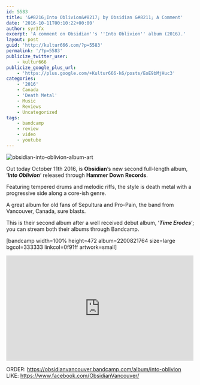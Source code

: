 ```yaml
---
id: 5583
title: '&#8216;Into Oblivion&#8217; by Obsidian &#8211; A Comment'
date: '2016-10-11T00:10:22+00:00'
author: syr3fx
excerpt: 'A comment on Obsidian''s ''Into Oblivion'' album (2016).'
layout: post
guid: 'http://kultur666.com/?p=5583'
permalink: '/?p=5583'
publicize_twitter_user:
    - kultur666
publicize_google_plus_url:
    - 'https://plus.google.com/+Kultur666-k6/posts/EoE9bMjHuc3'
categories:
    - '2016'
    - Canada
    - 'Death Metal'
    - Music
    - Reviews
    - Uncategorized
tags:
    - bandcamp
    - review
    - video
    - youtube
---
```


![obsidian-into-oblivion-album-art](http://localhost:8080/wp-content/uploads/2016/10/obsidian-into-oblivion-album-art.jpg?w=680)

Out today October 11th 2016, is **Obsidian**‘s new second full-length album, ‘***Into Oblivion***‘ released through **Hammer Down Records**.

Featuring tempered drums and melodic riffs, the style is death metal with a progressive side along a core-ish genre.

A great album for old fans of Sepultura and Pro-Pain, the band from Vancouver, Canada, sure blasts.

This is their second album after a well received debut album, ‘***Time Erodes***‘; you can stream both their albums through Bandcamp.

\[bandcamp width=100% height=472 album=2200821764 size=large bgcol=333333 linkcol=0f91ff artwork=small\]

<iframe allow="accelerometer; autoplay; clipboard-write; encrypted-media; gyroscope; picture-in-picture; web-share" allowfullscreen="" frameborder="0" height="281" loading="lazy" src="https://www.youtube.com/embed/8RB9TryDxPg?feature=oembed" title="HIGH CRIMES AND TREASON MUSIC VIDEO" width="500"></iframe>

ORDER: <https://obsidianvancouver.bandcamp.com/album/into-oblivion>  
LIKE: <https://www.facebook.com/ObsidianVancouver/>